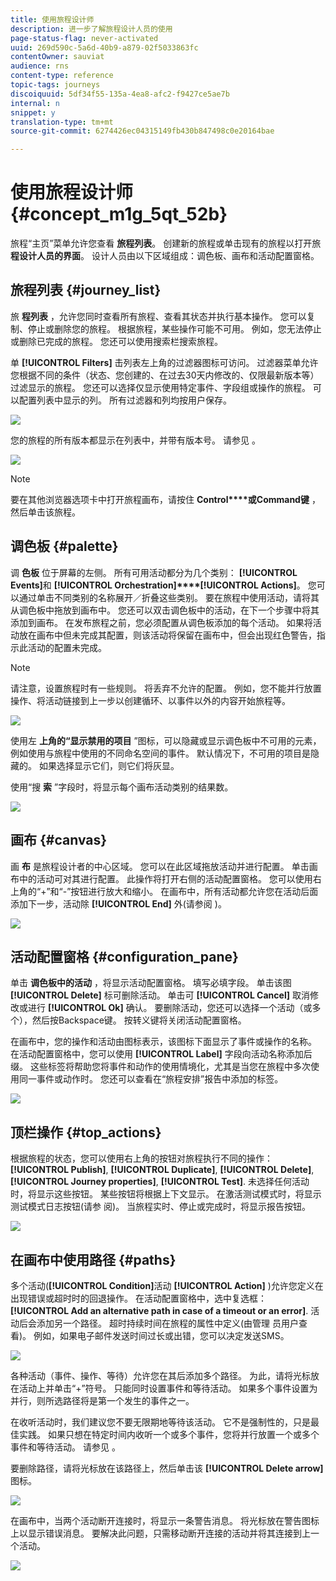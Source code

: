 ```yaml
---
title: 使用旅程设计师
description: 进一步了解旅程设计人员的使用
page-status-flag: never-activated
uuid: 269d590c-5a6d-40b9-a879-02f5033863fc
contentOwner: sauviat
audience: rns
content-type: reference
topic-tags: journeys
discoiquuid: 5df34f55-135a-4ea8-afc2-f9427ce5ae7b
internal: n
snippet: y
translation-type: tm+mt
source-git-commit: 6274426ec04315149fb430b847498c0e20164bae

---
```



# 使用旅程设计师 {#concept_m1g_5qt_52b}

旅程“主页”菜单允许您查看 **旅程列表**。 创建新的旅程或单击现有的旅程以打开旅 **程设计人员的界面**。 设计人员由以下区域组成：调色板、画布和活动配置窗格。

## 旅程列表 {#journey_list}

旅 **程列表** ，允许您同时查看所有旅程、查看其状态并执行基本操作。 您可以复制、停止或删除您的旅程。 根据旅程，某些操作可能不可用。 例如，您无法停止或删除已完成的旅程。 您还可以使用搜索栏搜索旅程。

单 **[!UICONTROL Filters]** 击列表左上角的过滤器图标可访问。 过滤器菜单允许您根据不同的条件（状态、您创建的、在过去30天内修改的、仅限最新版本等）过滤显示的旅程。 您还可以选择仅显示使用特定事件、字段组或操作的旅程。 可以配置列表中显示的列。 所有过滤器和列均按用户保存。

![](../assets/journey74.png)

您的旅程的所有版本都显示在列表中，并带有版本号。 请参见 [](../building-journeys/journey-versions.md)。

![](../assets/journey37.png)

>[!NOTE]
>
>要在其他浏览器选项卡中打开旅程画布，请按住 **Control****或Command键** ，然后单击该旅程。

## 调色板 {#palette}

调 **色板** 位于屏幕的左侧。 所有可用活动都分为几个类别： **[!UICONTROL Events]**&#x200B;和 **[!UICONTROL Orchestration]****[!UICONTROL Actions]**。 您可以通过单击不同类别的名称展开／折叠这些类别。 要在旅程中使用活动，请将其从调色板中拖放到画布中。 您还可以双击调色板中的活动，在下一个步骤中将其添加到画布。 在发布旅程之前，您必须配置从调色板添加的每个活动。 如果将活动放在画布中但未完成其配置，则该活动将保留在画布中，但会出现红色警告，指示此活动的配置未完成。

>[!NOTE]
>
>请注意，设置旅程时有一些规则。 将丢弃不允许的配置。 例如，您不能并行放置操作、将活动链接到上一步以创建循环、以事件以外的内容开始旅程等。

![](../assets/journey38.png)

使用左 **上角的“显示禁用的项目** ”图标，可以隐藏或显示调色板中不可用的元素，例如使用与旅程中使用的不同命名空间的事件。 默认情况下，不可用的项目是隐藏的。 如果选择显示它们，则它们将灰显。

使用“搜 **索** ”字段时，将显示每个画布活动类别的结果数。

![](../assets/palette-filter.png)

## 画布 {#canvas}

画 **布** 是旅程设计者的中心区域。 您可以在此区域拖放活动并进行配置。 单击画布中的活动可对其进行配置。 此操作将打开右侧的活动配置窗格。 您可以使用右上角的“+”和“-”按钮进行放大和缩小。 在画布中，所有活动都允许您在活动后面添加下一步，活动除 **[!UICONTROL End]** 外(请参阅 [](../building-journeys/end-activity.md))。

![](../assets/journey39.png)

## 活动配置窗格 {#configuration_pane}

单击 **调色板中的活动** ，将显示活动配置窗格。 填写必填字段。 单击该图 **[!UICONTROL Delete]** 标可删除活动。 单击可 **[!UICONTROL Cancel]** 取消修改或进行 **[!UICONTROL Ok]** 确认。 要删除活动，您还可以选择一个活动（或多个），然后按Backspace键。 按转义键将关闭活动配置窗格。

在画布中，您的操作和活动由图标表示，该图标下面显示了事件或操作的名称。 在活动配置窗格中，您可以使用 **[!UICONTROL Label]** 字段向活动名称添加后缀。 这些标签将帮助您将事件和动作的使用情境化，尤其是当您在旅程中多次使用同一事件或动作时。 您还可以查看在“旅程安排”报告中添加的标签。

![](../assets/journey59bis.png)

## 顶栏操作 {#top_actions}

根据旅程的状态，您可以使用右上角的按钮对旅程执行不同的操作： **[!UICONTROL Publish]**, **[!UICONTROL Duplicate]**, **[!UICONTROL Delete]**, **[!UICONTROL Journey properties]**, **[!UICONTROL Test]**. 未选择任何活动时，将显示这些按钮。 某些按钮将根据上下文显示。 在激活测试模式时，将显示测试模式日志按钮(请参 [](../building-journeys/testing-the-journey.md)阅)。 当旅程实时、停止或完成时，将显示报告按钮。

![](../assets/journey41.png)

## 在画布中使用路径 {#paths}

多个活动(**[!UICONTROL Condition]**&#x200B;活动 **[!UICONTROL Action]** )允许您定义在出现错误或超时时的回退操作。 在活动配置窗格中，选中复选框： **[!UICONTROL Add an alternative path in case of a timeout or an error]**. 活动后会添加另一个路径。 超时持续时间在旅程的属性中定义(由管理 [](../building-journeys/changing-properties.md) 员用户查看)。 例如，如果电子邮件发送时间过长或出错，您可以决定发送SMS。

![](../assets/journey42.png)

各种活动（事件、操作、等待）允许您在其后添加多个路径。 为此，请将光标放在活动上并单击“+”符号。 只能同时设置事件和等待活动。 如果多个事件设置为并行，则所选路径将是第一个发生的事件之一。

在收听活动时，我们建议您不要无限期地等待该活动。 它不是强制性的，只是最佳实践。 如果只想在特定时间内收听一个或多个事件，您将并行放置一个或多个事件和等待活动。 请参见 [](../building-journeys/event-activities.md#section_vxv_h25_pgb)。

要删除路径，请将光标放在该路径上，然后单击该 **[!UICONTROL Delete arrow]** 图标。

![](../assets/journey42ter.png)

在画布中，当两个活动断开连接时，将显示一条警告消息。 将光标放在警告图标上以显示错误消息。 要解决此问题，只需移动断开连接的活动并将其连接到上一个活动。

![](../assets/canvas-disconnected.png)